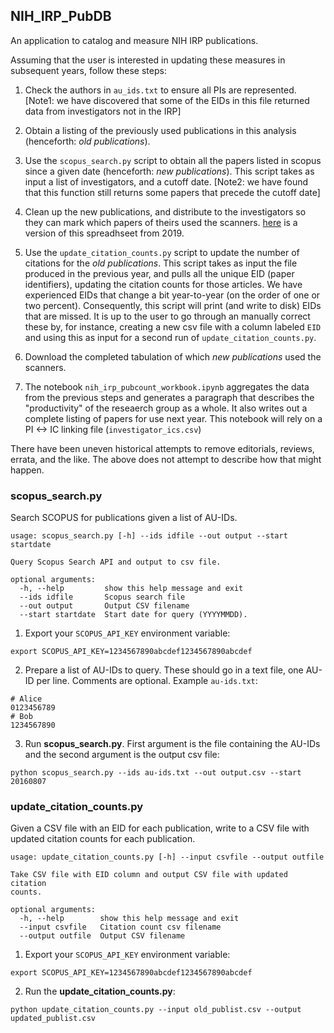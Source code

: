 ## NIH_IRP_PubDB

An application to catalog and measure NIH IRP publications.

Assuming that the user is interested in updating these measures in subsequent years, follow these steps:

1. Check the authors in `au_ids.txt` to ensure all PIs are represented. [Note1: we have discovered that some of the EIDs in this file returned data from investigators not in the IRP]

2. Obtain a listing of the previously used publications in this analysis (henceforth: *old publications*).

3. Use the `scopus_search.py` script to obtain all the papers listed in scopus since a given date (henceforth: *new publications*). This script takes as input a list of investigators, and a cutoff date. [Note2: we have found that this function still returns some papers that precede the cutoff date]

4. Clean up the new publications, and distribute to the investigators so they can mark which papers of theirs used the scanners. [here](https://docs.google.com/spreadsheets/d/1w_00-0GV0OHPJxf1FsTi4oVQzbqitz6xmB5-1qMx-vQ/edit#gid=339438628) is a version of this spreadhseet from 2019.

5. Use the `update_citation_counts.py` script to update the number of citations for the *old publications*. This script takes as input the file produced in the previous year, and pulls all the unique EID (paper identifiers), updating the citation counts for those articles. We have experienced EIDs that change a bit year-to-year (on the order of one or two percent). Consequently, this script will print (and write to disk) EIDs that are missed. It is up to the user to go through an manually correct these by, for instance, creating a new csv file with a column labeled `EID` and using this as input for a second run of `update_citation_counts.py`. 

6. Download the completed tabulation of which *new publications* used the scanners.

7. The notebook `nih_irp_pubcount_workbook.ipynb` aggregates the data from the previous steps and generates a paragraph that describes the "productivity" of the reseaerch group as a whole. It also writes out a complete listing of papers for use next year. This notebook will rely on a PI <-> IC linking file (`investigator_ics.csv`)

There have been uneven historical attempts to remove editorials, reviews, errata, and the like. The above does not attempt to describe how that might happen.

### scopus_search.py

Search SCOPUS for publications given a list of AU-IDs.

```
usage: scopus_search.py [-h] --ids idfile --out output --start startdate

Query Scopus Search API and output to csv file.

optional arguments:
  -h, --help         show this help message and exit
  --ids idfile       Scopus search file
  --out output       Output CSV filename
  --start startdate  Start date for query (YYYYMMDD).
```

1. Export your `SCOPUS_API_KEY` environment variable:

```
export SCOPUS_API_KEY=1234567890abcdef1234567890abcdef
```

2. Prepare a list of AU-IDs to query.  These should go in a text file, one
   AU-ID per line.  Comments are optional.  Example `au-ids.txt`:

```
# Alice
0123456789
# Bob
1234567890
```

3. Run **scopus_search.py**.  First argument is the file containing the AU-IDs
   and the second argument is the output csv file:

```
python scopus_search.py --ids au-ids.txt --out output.csv --start 20160807
```

### update_citation_counts.py

Given a CSV file with an EID for each publication, write to a CSV file with
updated citation counts for each publication.

```
usage: update_citation_counts.py [-h] --input csvfile --output outfile

Take CSV file with EID column and output CSV file with updated citation
counts.

optional arguments:
  -h, --help        show this help message and exit
  --input csvfile   Citation count csv filename
  --output outfile  Output CSV filename
```

1. Export your `SCOPUS_API_KEY` environment variable:

```
export SCOPUS_API_KEY=1234567890abcdef1234567890abcdef
```

2. Run the **update_citation_counts.py**: 

```
python update_citation_counts.py --input old_publist.csv --output updated_publist.csv
```
